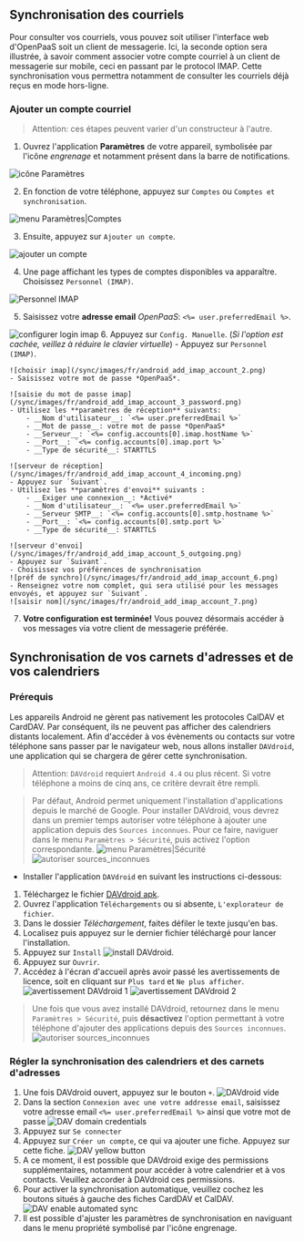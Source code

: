 Synchronisation des courriels
----------------

Pour consulter vos courriels, vous pouvez soit utiliser l'interface web d'OpenPaaS soit un client de messagerie. Ici, la seconde option sera illustrée, à savoir comment associer votre compte courriel à un client de messagerie sur mobile, ceci en passant par le protocol IMAP. Cette synchronisation vous permettra notamment de consulter les courriels déjà reçus en mode hors-ligne.

### Ajouter un compte courriel

> Attention: ces étapes peuvent varier d'un constructeur à l'autre.

1. Ouvrez l'application **Paramètres** de votre appareil, symbolisée par l'icône *engrenage* et notamment présent dans la barre de notifications.

![icône Paramètres](/sync/images/fr/android_settings_icon.png)

2. En fonction de votre téléphone, appuyez sur `Comptes` ou `Comptes et synchronisation`.

![menu Paramètres|Comptes](/sync/images/fr/android_settings_accounts.png)

3. Ensuite, appuyez sur `Ajouter un compte`.

![ajouter un compte](/sync/images/fr/android_add_account.png)

4. Une page affichant les types de comptes disponibles va apparaître.
Choisissez `Personnel (IMAP)`.

![Personnel IMAP](/sync/images/fr/android_add_imap_account.png)

5. Saisissez votre **adresse email** *OpenPaaS*: `<%= user.preferredEmail %>`.

![configurer login imap](/sync/images/fr/android_add_imap_account_1.png)
6. Appuyez sur `Config. Manuelle`. (*Si l'option est cachée, veillez à réduire le clavier virtuelle*)
    - Appuyez sur `Personnel (IMAP)`.

    ![choisir imap](/sync/images/fr/android_add_imap_account_2.png)
    - Saisissez votre mot de passe *OpenPaaS*.

    ![saisie du mot de passe imap](/sync/images/fr/android_add_imap_account_3_password.png)
    - Utilisez les **paramètres de réception** suivants:
        - __Nom d'utilisateur__: `<%= user.preferredEmail %>`
        - __Mot de passe__: votre mot de passe *OpenPaaS*
        - __Serveur__: `<%= config.accounts[0].imap.hostName %>`
        - __Port__: `<%= config.accounts[0].imap.port %>`
        - __Type de sécurité__: STARTTLS

    ![serveur de réception](/sync/images/fr/android_add_imap_account_4_incoming.png)
    - Appuyez sur `Suivant`.
    - Utilisez les **paramètres d'envoi** suivants :
        - __Exiger une connexion__: *Activé*
        - __Nom d'utilisateur__: `<%= user.preferredEmail %>`
        - __Serveur SMTP__: `<%= config.accounts[0].smtp.hostname %>`
        - __Port__: `<%= config.accounts[0].smtp.port %>`
        - __Type de sécurité__: STARTTLS

    ![serveur d'envoi](/sync/images/fr/android_add_imap_account_5_outgoing.png)
    - Appuyez sur `Suivant`.
    - Choisissez vos préférences de synchronisation
    ![préf de synchro](/sync/images/fr/android_add_imap_account_6.png)
    - Renseignez votre nom complet, qui sera utilisé pour les messages envoyés, et appuyez sur `Suivant`.
    ![saisir nom](/sync/images/fr/android_add_imap_account_7.png)
7. **Votre configuration est terminée!** Vous pouvez désormais accéder à vos messages via votre client de messagerie préférée.

Synchronisation de vos carnets d'adresses et de vos calendriers
----------------

### Prérequis

Les appareils Android ne gèrent pas nativement les protocoles CalDAV et CardDAV. Par conséquent, ils ne peuvent pas afficher des calendriers distants localement. Afin d'accéder à vos évènements ou contacts sur votre téléphone sans passer par le navigateur web, nous allons installer `DAVdroid`, une application qui se chargera de gérer cette synchronisation.

> Attention: `DAVdroid` requiert `Android 4.4` ou plus récent. Si votre téléphone a moins de cinq ans, ce critère devrait être rempli.

> Par défaut, Android permet uniquement l'installation d'applications depuis le marché de Google. Pour installer DAVdroid, vous devrez dans un premier temps autoriser votre téléphone à ajouter une application depuis des `Sources inconnues`. Pour ce faire, naviguer dans le menu `Paramètres > Sécurité`, puis activez l'option correspondante.
![menu Paramètres|Sécurité](/sync/images/fr/android_davdroid_settings_security.png)
![autoriser sources_inconnues](/sync/images/fr/android_davdroid_unknown_src.png)

- Installer l'application `DAVdroid` en suivant les instructions ci-dessous:
1. Téléchargez le fichier [DAVdroid apk].
2. Ouvrez l'application `Téléchargements` ou si absente, `L'explorateur de fichier`.
3. Dans le dossier *Téléchargement*, faites défiler le texte jusqu'en bas.
4. Localisez puis appuyez sur le dernier fichier téléchargé pour lancer l'installation.
5. Appuyez sur `Install`
![install DAVdroid](/sync/images/fr/android_davdroid_installed.png).
6. Appuyez sur `Ouvrir`.
7. Accédez à l'écran d'accueil après avoir passé les avertissements de licence, soit en cliquant sur `Plus tard` et `Ne plus afficher`.
![avertissement DAVdroid 1](/sync/images/fr/android_davdroid_1strun_1.png)
![avertissement DAVdroid 2](/sync/images/fr/android_davdroid_1strun_2.png)

> Une fois que vous avez installé DAVdroid, retournez dans le menu `Paramètres > Sécurité`, puis **désactivez** l'option permettant à votre téléphone d'ajouter des applications depuis des `Sources inconnues`.
![autoriser sources_inconnues](/sync/images/fr/android_davdroid_unknown_src.png)

### Régler la synchronisation des calendriers et des carnets d'adresses

1. Une fois DAVdroid ouvert, appuyez sur le bouton `+`.
![DAVdroid vide](/sync/images/fr/android_davdroid_empty.png)
2. Dans la section `Connexion avec une votre addresse email`, saisissez votre adresse email `<%= user.preferredEmail %>` ainsi que votre mot de passe
![DAV domain credentials](/sync/images/fr/android_davdroid_add_account.png)
3. Appuyez sur `Se connecter`
4. Appuyez sur `Créer un compte`, ce qui va ajouter une fiche. Appuyez sur cette fiche.
![DAV yellow button](/sync/images/fr/android_davdroid_accounts_list.png)
5. A ce moment, il est possible que DAVdroid exige des permissions supplémentaires, notamment pour accéder à votre calendrier et à vos contacts. Veuillez accorder à DAVdroid ces permissions.
6. Pour activer la synchronisation automatique, veuillez cochez les boutons situés à gauche des fiches CardDAV et CalDAV.
![DAV enable automated sync](/sync/images/fr/android_davdroid_enable_autosync.png)
7. Il est possible d'ajuster les paramètres de synchronisation en naviguant dans le menu propriété symbolisé par l'icône engrenage.

[DAVdroid apk]: https://f-droid.org/repo/at.bitfire.davdroid_231.apk
